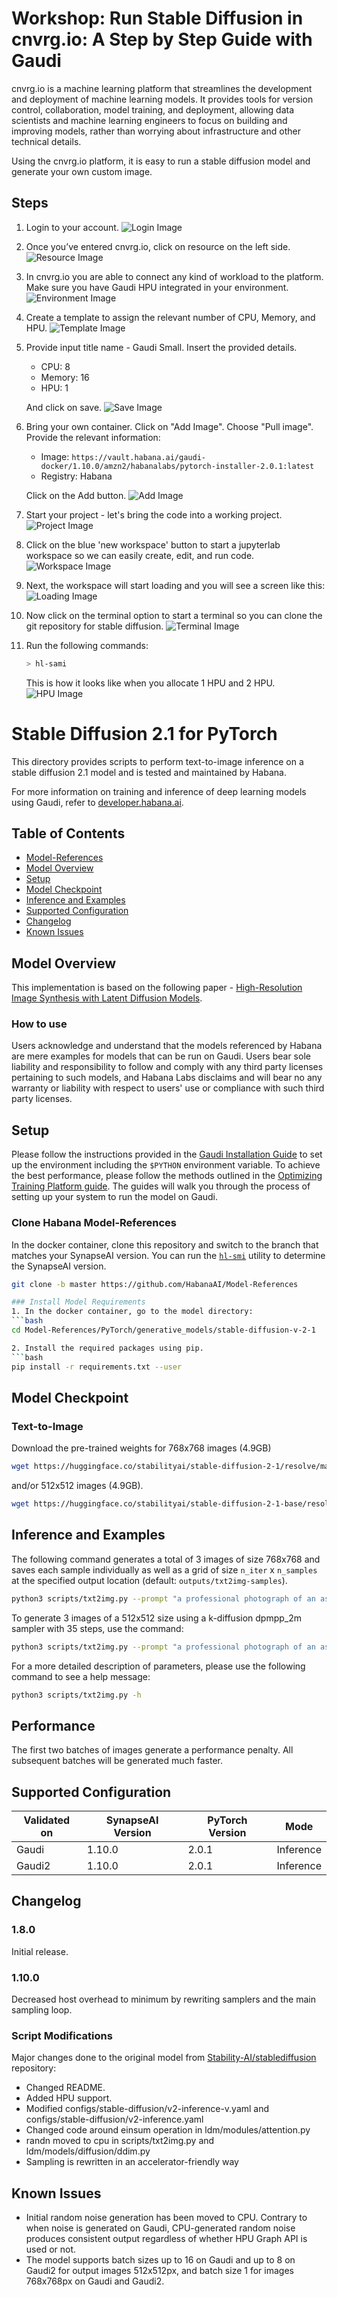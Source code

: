 # Workshop: Run Stable Diffusion in cnvrg.io: A Step by Step Guide with Gaudi

cnvrg.io is a machine learning platform that streamlines the development and deployment of machine learning models. It provides tools for version control, collaboration, model training, and deployment, allowing data scientists and machine learning engineers to focus on building and improving models, rather than worrying about infrastructure and other technical details.

Using the cnvrg.io platform, it is easy to run a stable diffusion model and generate your own custom image.

## Steps

1. Login to your account.
![Login Image](<IMAGE_PATH>)

2. Once you’ve entered cnvrg.io, click on resource on the left side.
![Resource Image](<IMAGE_PATH>)

3. In cnvrg.io you are able to connect any kind of workload to the platform. Make sure you have Gaudi HPU integrated in your environment.
![Environment Image](<IMAGE_PATH>)

4. Create a template to assign the relevant number of CPU, Memory, and HPU.
![Template Image](<IMAGE_PATH>)

5. Provide input title name - Gaudi Small. Insert the provided details.
   - CPU: 8
   - Memory: 16
   - HPU: 1

   And click on save.
![Save Image](<IMAGE_PATH>)

6. Bring your own container. Click on "Add Image". Choose "Pull image". Provide the relevant information:
   - Image: `https://vault.habana.ai/gaudi-docker/1.10.0/amzn2/habanalabs/pytorch-installer-2.0.1:latest`
   - Registry: Habana

   Click on the Add button.
![Add Image](<IMAGE_PATH>)

7. Start your project - let's bring the code into a working project.
![Project Image](<IMAGE_PATH>)

8. Click on the blue 'new workspace' button to start a jupyterlab workspace so we can easily create, edit, and run code.
![Workspace Image](<IMAGE_PATH>)

9. Next, the workspace will start loading and you will see a screen like this:
![Loading Image](<IMAGE_PATH>)

10. Now click on the terminal option to start a terminal so you can clone the git repository for stable diffusion.
![Terminal Image](<IMAGE_PATH>)

11. Run the following commands:
    ```bash
    > hl-sami
    ```
    This is how it looks like when you allocate 1 HPU and 2 HPU.
    ![HPU Image](<IMAGE_PATH>)

# Stable Diffusion 2.1 for PyTorch

This directory provides scripts to perform text-to-image inference on a stable diffusion 2.1 model and is tested and maintained by Habana.

For more information on training and inference of deep learning models using Gaudi, refer to [developer.habana.ai](https://developer.habana.ai/resources/).

## Table of Contents

* [Model-References](../../../README.md)
* [Model Overview](#model-overview)
* [Setup](#setup)
* [Model Checkpoint](#model-checkpoint)
* [Inference and Examples](#inference-and-examples)
* [Supported Configuration](#supported-configuration)
* [Changelog](#changelog)
* [Known Issues](#known-issues)

## Model Overview
This implementation is based on the following paper - [High-Resolution Image Synthesis with Latent Diffusion Models](https://arxiv.org/abs/2112.10752).

### How to use
Users acknowledge and understand that the models referenced by Habana are mere examples for models that can be run on Gaudi.
Users bear sole liability and responsibility to follow and comply with any third party licenses pertaining to such models,
and Habana Labs disclaims and will bear no any warranty or liability with respect to users' use or compliance with such third party licenses.

## Setup
Please follow the instructions provided in the [Gaudi Installation Guide](https://docs.habana.ai/en/latest/Installation_Guide/index.html) 
to set up the environment including the `$PYTHON` environment variable. To achieve the best performance, please follow the methods outlined in the [Optimizing Training Platform guide](https://docs.habana.ai/en/latest/PyTorch/Model_Optimization_PyTorch/Optimization_in_Training_Platform.html).
The guides will walk you through the process of setting up your system to run the model on Gaudi.  

### Clone Habana Model-References
In the docker container, clone this repository and switch to the branch that matches your SynapseAI version.
You can run the [`hl-smi`](https://docs.habana.ai/en/latest/System_Management_Tools_Guide/System_Management_Tools.html#hl-smi-utility-options) utility to determine the SynapseAI version.
```bash
git clone -b master https://github.com/HabanaAI/Model-References

### Install Model Requirements
1. In the docker container, go to the model directory:
```bash
cd Model-References/PyTorch/generative_models/stable-diffusion-v-2-1

2. Install the required packages using pip.
```bash
pip install -r requirements.txt --user
```

## Model Checkpoint
### Text-to-Image
Download the pre-trained weights for 768x768 images (4.9GB)
```bash
wget https://huggingface.co/stabilityai/stable-diffusion-2-1/resolve/main/v2-1_768-ema-pruned.ckpt
```
and/or 512x512 images (4.9GB).
```bash
wget https://huggingface.co/stabilityai/stable-diffusion-2-1-base/resolve/main/v2-1_512-ema-pruned.ckpt
```

## Inference and Examples
The following command generates a total of 3 images of size 768x768 and saves each sample individually as well as a grid of size `n_iter` x `n_samples` at the specified output location (default: `outputs/txt2img-samples`).

```bash
python3 scripts/txt2img.py --prompt "a professional photograph of an astronaut riding a horse" --ckpt v2-1_768-ema-pruned.ckpt --config configs/stable-diffusion/v2-inference-v.yaml --H 768 --W 768 --n_samples 1 --n_iter 3 --use_hpu_graph
```
To generate 3 images of a 512x512 size using a k-diffusion dpmpp_2m sampler with 35 steps, use the command:
```bash
python3 scripts/txt2img.py --prompt "a professional photograph of an astronaut riding a horse" --ckpt v2-1_512-ema-pruned.ckpt --config configs/stable-diffusion/v2-inference.yaml --H 512 --W 512 --n_samples 1 --n_iter 3 --steps 35 --k_sampler dpmpp_2m --use_hpu_graph
```

For a more detailed description of parameters, please use the following command to see a help message:
```bash
python3 scripts/txt2img.py -h
```

## Performance
The first two batches of images generate a performance penalty.
All subsequent batches will be generated much faster.

## Supported Configuration
| Validated on  | SynapseAI Version | PyTorch Version | Mode |
|---------|-------------------|-----------------|----------------|
| Gaudi   | 1.10.0             | 2.0.1          | Inference |
| Gaudi2   | 1.10.0             | 2.0.1          | Inference |

## Changelog
### 1.8.0
Initial release.

### 1.10.0
Decreased host overhead to minimum by rewriting samplers and the main sampling loop.

### Script Modifications
Major changes done to the original model from [Stability-AI/stablediffusion](https://github.com/Stability-AI/stablediffusion/tree/d55bcd4d31d0316fcbdf552f2fd2628fdc812500) repository:
* Changed README.
* Added HPU support.
* Modified configs/stable-diffusion/v2-inference-v.yaml and configs/stable-diffusion/v2-inference.yaml
* Changed code around einsum operation in ldm/modules/attention.py
* randn moved to cpu in scripts/txt2img.py and ldm/models/diffusion/ddim.py
* Sampling is rewritten in an accelerator-friendly way

## Known Issues
* Initial random noise generation has been moved to CPU.
Contrary to when noise is generated on Gaudi, CPU-generated random noise produces consistent output regardless of whether HPU Graph API is used or not.
* The model supports batch sizes up to 16 on Gaudi and up to 8 on Gaudi2 for output images 512x512px, and batch size 1 for images 768x768px on Gaudi and Gaudi2.



